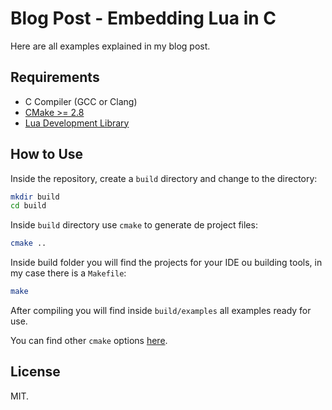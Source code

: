 # Blog Post - Embedding Lua in C
Here are all examples explained in my blog post.


## Requirements
- C Compiler (GCC or Clang)
- [CMake >= 2.8](https://gitlab.kitware.com/cmake/community/wikis/home)
- [Lua Development Library](https://www.lua.org/start.html#installing)


## How to Use

Inside the repository, create a `build` directory and change to the directory:
```sh
mkdir build
cd build
```

Inside `build` directory use `cmake` to generate de project files:

```sh
cmake ..
```

Inside build folder you will find the projects for your IDE ou building tools, in my case there is a `Makefile`:
```sh
make
```

After compiling you will find inside `build/examples` all examples ready for use.

You can find other `cmake` options [here](https://www.mankier.com/7/cmake-generators).


## License
MIT.